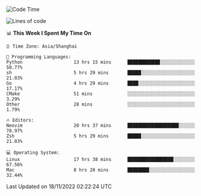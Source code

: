 <!--START_SECTION:waka-->
![Code Time](http://img.shields.io/badge/Code%20Time-995%20hrs%2011%20mins-blue)

![Lines of code](https://img.shields.io/badge/From%20Hello%20World%20I%27ve%20Written-24%20Thousand%20lines%20of%20code-blue)

📊 **This Week I Spent My Time On** 

```text
⌚︎ Time Zone: Asia/Shanghai

💬 Programming Languages: 
Python                   13 hrs 15 mins      ████████████░░░░░░░░░░░░░   50.77% 
sh                       5 hrs 29 mins       █████░░░░░░░░░░░░░░░░░░░░   21.03% 
Go                       4 hrs 29 mins       ████░░░░░░░░░░░░░░░░░░░░░   17.17% 
CMake                    51 mins             ░░░░░░░░░░░░░░░░░░░░░░░░░   3.29% 
Other                    28 mins             ░░░░░░░░░░░░░░░░░░░░░░░░░   1.79%

🔥 Editors: 
Neovim                   20 hrs 37 mins      ███████████████████░░░░░░   78.97% 
Zsh                      5 hrs 29 mins       █████░░░░░░░░░░░░░░░░░░░░   21.03%

💻 Operating System: 
Linux                    17 hrs 38 mins      █████████████████░░░░░░░░   67.56% 
Mac                      8 hrs 28 mins       ████████░░░░░░░░░░░░░░░░░   32.44%

```


 Last Updated on 18/11/2022 02:22:24 UTC
<!--END_SECTION:waka-->
